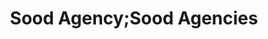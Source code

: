 ---
title: "Sood Agency;Sood Agencies"
url: /palampur/sood-agency-sood-agencies/
shop: Lebensmittel
---